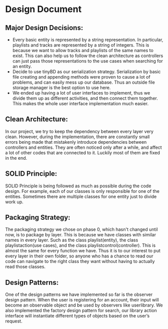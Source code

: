 # Design Document

## Major Design Decisions:



* Every basic entity is represented by a string representation. In particular, playlists and tracks are represented by a string of integers. This is because we want to allow tracks and playlists of the same names to exist. This can also help us to follow the clean architecture as controllers can just pass those representations to the use cases when searching for an entity.
* Decide to use tinyBD as our serialization strategy. Serialization by basic file creating and appending methods were proven to cause a lot of problems, and can easily mess up our database. Thus an outside file storage manager is the best option to use here.
* We ended up having a lot of user interfaces to implement, thus we divide them up as different activities, and then connect them together. This makes the whole user interface implementation much easier.

## Clean Architecture: 

In our project, we try to keep the dependency between every layer very clean. However, during the implementation, there are constantly small errors being made that mistakenly introduce dependencies between controllers and entities. They are often noticed only after a while, and affect a lot of other codes that are connected to it. Luckily most of them are fixed in the end.

## SOLID Principle:

SOLID Principle is being followed as much as possible during the code design. For example, each of our classes is only responsible for one of the entities. Sometimes there are multiple classes for one entity just to divide work up. 

## Packaging Strategy:

The packaging strategy we chose on phase 0, which hasn't changed until now, is to package by layer. This is because we have classes with similar names in every layer. Such as the class playlist(entity), the class playlistaction(use cases), and the class playlistcontrol(controller). This is almost the same for every function we have. Thus it is to our interest to put every layer in their own folder, so anyone who has a chance to read our code can navigate to the right class they want without having to actually read those classes.

## Design Patterns:

One of the design patterns we have implemented so far is the observer design pattern. When the user is registering for an account, their input will become an observable object and be used by observers like userlibrary.  We also implemented the factory design pattern for search, our library action interface will instantiate different types of objects based on the user’s request.
